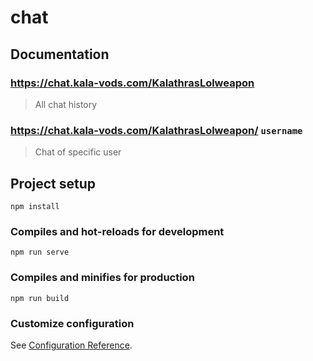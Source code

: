 # chat

## Documentation

### https://chat.kala-vods.com/KalathrasLolweapon
>All chat history

### https://chat.kala-vods.com/KalathrasLolweapon/ `username`
>Chat of specific user


## Project setup
```
npm install
```

### Compiles and hot-reloads for development
```
npm run serve
```

### Compiles and minifies for production
```
npm run build
```

### Customize configuration
See [Configuration Reference](https://cli.vuejs.org/config/).
